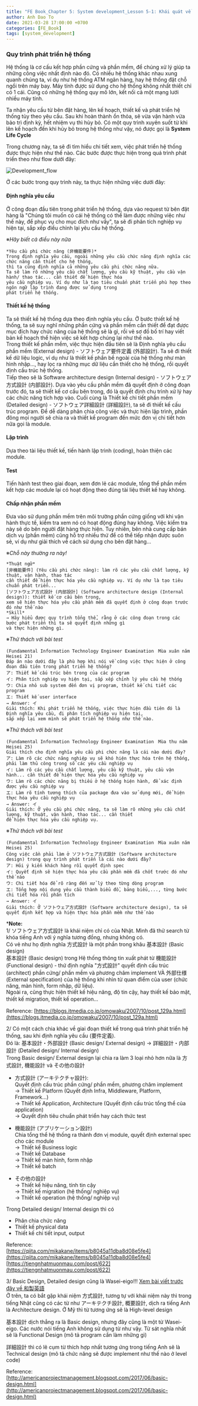 ```yaml
---
title: "FE Book_Chapter 5: System development_Lesson 5-1: Khái quát về Phát triển hệ thống"
author: Anh Dao To
date: 2021-03-28 17:00:00 +0700
categories: [FE_Book]
tags: [system_development]
---
```

### Quy trình phát triển hệ thống
Hệ thống là cơ cấu kết hợp phần cứng và phần mềm, để chúng xử lý giúp ta những công việc nhất định nào đó. Có nhiều hệ thống
khác nhau xung quanh chúng ta, ví dụ như hệ thống ATM ngân hàng, hay hệ thống đặt chỗ ngồi trên máy bay.
Máy tính được sử dụng cho hệ thống không nhất thiết chỉ có 1 cái. Cũng có những hệ thống quy mô lớn, kết nối cả một mạng lưới nhiều máy tính.

Ta nhận yêu cầu từ bên đặt hàng, lên kế hoạch, thiết kế và phát triển hệ thống tùy theo yêu cầu. Sau khi hoàn thành ổn thỏa, sẽ vừa vận hành vừa bảo trì định kỳ, hết nhiệm vụ thì hủy bỏ.
Có một quy trình xuyên suốt từ khi lên kế hoạch đến khi hủy bỏ trong hệ thống như vậy, nó được gọi là **System Life Cycle**

Trong chương này, ta sẽ đi tìm hiểu chi tiết xem, việc phát triển hệ thống được thực hiện như thế nào. Các bước được thực hiện trong quá trình phát triển theo như flow dưới đây:

![Development_flow](../../../../assets/2021-03-28-system-development-overview/development-flow.png)

Ở các bước trong quy trình này, ta thực hiện những việc dưới đây:

#### Định nghĩa yêu cầu
Ở công đoạn đầu tiên trong phát triển hệ thống, dựa vào request từ bên đặt hàng là "Chúng tôi muốn có cái hệ thống có thể làm được những việc như thế này, để phục vụ cho mục đích như vầy",
ta sẽ đi phân tích nghiệp vụ hiện tại, sắp xếp điều chỉnh lại yêu cầu hệ thống.

※*Hãy biết cả điều này nữa*

    *Yêu cầu phi chức năng (非機能要件)*
    Trong định nghĩa yêu cầu, ngoài những yêu cầu chức năng định nghĩa các chức năng cần thiết cho hệ thống,
    thì ta cũng định nghĩa cả những yêu cầu phi chức năng nữa.
    Ta sẽ làm rõ những yêu cầu chất lượng, yêu cầu kỹ thuật, yêu cầu vận hành/ thao tác... cần thiết để hiện thực hóa 
    yêu cầu nghiệp vụ. Ví dụ như là tạo tiêu chuẩn phát triển phù hợp theo ngôn ngữ lập trình đang được sử dụng trong 
    phát triển hệ thống.

#### Thiết kế hệ thống
Ta sẽ thiết kế hệ thống dựa theo định nghĩa yêu cầu. Ở bước thiết kế hệ thống, ta sẽ suy nghĩ những phần cứng
và phần mềm cần thiết để đạt được mục đích hay chức năng của hệ thống sẽ là gì, rồi vẽ sơ đồ bố trí hay viết bản kế hoạch
thể hiện việc sẽ kết hợp chúng lại như thế nào.  
Trong thiết kế phần mềm, việc thực hiện đầu tiên sẽ là Định nghĩa yêu cầu phần mềm (External design) - ソフトウェア要件定義 
(外部設計). Ta sẽ đi thiết kế dữ liệu logic, ví dụ như là thiết kế phần bề ngoài của hệ thống như màn hình nhập..., hay lọc ra những mục 
dữ liệu cần thiết cho hệ thống, rồi quyết định cấu trúc hệ thống.   
Tiếp theo sẽ là Software architecture design (Internal design) - ソフトウェア方式設計 (内部設計). Dựa vào yêu cầu phần mềm đã quyết định
ở công đoạn trước đó, ta sẽ thiết kế cơ cấu bên trong, đó là quyết định chu trình xử lý hay các chức năng tích hợp vào.
Cuối cùng là Thiết kế chi tiết phần mềm (Detailed design) - ソフトウェア詳細設計 (詳細設計), ta sẽ đi thiết kế cấu trúc program. 
Để dễ dàng phân chia công việc và thực hiện lập trình, phần đông mọi người
sẽ chia ra và thiết kế program đến mức đơn vị chi tiết hơn nữa gọi là module.

#### Lập trình
Dựa theo tài liệu thiết kế, tiến hành lập trình (coding), hoàn thiện các module.

#### Test
Tiến hành test theo giai đoạn, xem đơn lẻ các module, tổng thể phần mềm kết hợp các module lại có hoạt động theo đúng
tài liệu thiết kế hay không.

#### Chấp nhận phần mềm
Đưa vào sử dụng phần mềm trên môi trường phần cứng giống với khi vận hành thực tế, kiểm tra xem nó có hoạt động đúng hay không.
Việc kiểm tra này sẽ do bên người đặt hàng thực hiện. Tuy nhiên, bên nhà cung cấp bán dịch vụ (phần mềm) cũng hỗ trợ nhiều thứ
để có thể tiếp nhận được suôn sẻ, ví dụ như giải thích về cách sử dụng cho bên đặt hàng...

※*Chỗ này thường ra này!*

    *Thuật ngữ*
    [非機能要件] (Yêu cầu phi chức năng): làm rõ các yêu cầu chất lượng, kỹ thuật, vận hành, thao tác 
    cần thiết để hiện thực hóa yêu cầu nghiệp vụ. Ví dụ như là tạo tiêu chuẩn phát triển...
    [ソフトウェア方式設計 (内部設計] (Software architecture design (Internal design)): thiết kế cơ cấu bên trong, 
    xem sẽ hiện thực hóa yêu cầu phần mềm đã quyết định ở công đoạn trước đó như thế nào
    *Skill*
    → Hãy hiểu được quy trình tổng thể, rằng ở các công đoạn trong các bước phát triển thì ta sẽ quyết định những gì 
    và thực hiện những gì.

※*Thử thách với bài test*

    (Fundamental Information Technology Engineer Examination　Mùa xuân năm Heisei 21)
    Đáp án nào dưới đây là phù hợp khi nói về công việc thực hiện ở công đoạn đầu tiên trong phát triển hệ thống?
    ア: Thiết kế cấu trúc bên trong của các program
    イ: Phân tích nghiệp vụ hiện tại, sắp xếp chỉnh lý yêu cầu hệ thống
    ウ: Chia nhỏ sub system đến đơn vị program, thiết kế chi tiết các program
    エ: Thiết kế user interface
    → Answer: イ
    Giải thích: Khi phát triển hệ thống, việc thực hiện đầu tiên đó là Định nghĩa yêu cầu, đi phân tích nghiệp vụ hiện tại, 
    sắp xếp lại xem mình sẽ phát triển hệ thống như thế nào.

※*Thử thách với bài test*

    (Fundamental Information Technology Engineer Examination　Mùa thu năm Heisei 25)
    Giải thích cho định nghĩa yêu cầu phi chức năng là cái nào dưới đây?
    ア: Làm rõ các chức năng nghiệp vụ sẽ khó hiện thực hóa trên hệ thống, phải làm thủ công trong số các yêu cầu nghiệp vụ
    イ: Làm rõ các yêu cầu chất lượng, yêu cầu kỹ thuật, yêu cầu vận hành... cần thiết để hiện thực hóa yêu cầu nghiệp vụ
    ウ: Làm rõ các chức năng bị thiếu ở hệ thống hiện hành, để xác định được yêu cầu nghiệp vụ
    エ: Làm rõ tính tương thích của package đưa vào sử dụng mới, để hiện thực hóa yêu cầu nghiệp vụ
    → Answer: イ
    Giải thích: Ở yêu cầu phi chức năng, ta sẽ làm rõ những yêu cầu chất lượng, kỹ thuật, vận hành, thao tác... cần thiết 
    để hiện thực hóa yêu cầu nghiệp vụ.

※*Thử thách với bài test*

    (Fundamental Information Technology Engineer Examination　Mùa xuân năm Heisei 25)
    Công việc cần phải làm ở ソフトウェア方式設計 (Software architecture design) trong quy trình phát triển là cái nào dưới đây?
    ア: Hỏi ý kiến khách hàng rồi quyết định spec
    イ: Quyết định sẽ hiện thực hóa yêu cầu phần mềm đã chốt trước đó như thế nào
    ウ: Chi tiết hóa để rõ ràng đến xử lý theo từng dòng program
    エ: Tổng hợp nội dung yêu cầu thành biểu đồ, bảng biểu,..., từng bước chi tiết hóa rồi phân tích 
    → Answer: イ
    Giải thích: Ở ソフトウェア方式設計 (Software architecture design), ta sẽ quyết định kết hợp và hiện thực hóa phần mềm như thế nào

***Note:**   
1/ ソフトウェア方式設計 là khái niệm chỉ có của Nhật. Mình đã thử search từ khóa tiếng Anh với ý nghĩa tương đồng, nhưng không có.  
Có vẻ như họ định nghĩa 方式設計 là một phần trong khâu 基本設計 (Basic design)   
基本設計 (Basic design) trong Hệ thống thông tin xuất phát từ 機能設計 (Functional design) - thứ định nghĩa "方式設計" 
quyết định cấu trúc (architect) phần cứng/ phần mềm và phương châm implement VÀ 外部仕様 (External specification) của hệ thống 
khi nhìn từ quan điểm của user (chức năng, màn hình, form nhập, dữ liệu).  
Ngoài ra, cũng thực hiện thiết kế hiệu năng, độ tin cậy, hay thiết kế bảo mật, thiết kế migration, thiết kế operation...　　 
   
Reference: [https://blogs.itmedia.co.jp/omowaku/2007/10/post_129a.html](https://blogs.itmedia.co.jp/omowaku/2007/10/post_129a.html)

2/ Có một cách chia khác về giai đoạn thiết kế trong quá trình phát triển hệ thống, sau khi định nghĩa yêu cầu (要件定義).  
Đó là: 基本設計・外部設計 (Basic design/ External design) → 詳細設計・内部設計 (Detailed design/ Internal design)   
Trong Basic design/ External design lại chia ra làm 3 loại nhỏ hơn nữa là 方式設計, 機能設計 và その他の設計   
- 方式設計 (アーキテクチャ設計):  
Quyết định cấu trúc phần cứng/ phần mềm, phương châm implement  
→ Thiết kế Platform (Quyết định Infra, Middleware, Platform, Framework...)  
→ Thiết kế Application, Architecture (Quyết định cấu trúc tổng thể của application)   
→ Quyết định tiêu chuẩn phát triển hay cách thức test
  
- 機能設計 (アプリケーション設計)  
Chia tổng thể hệ thống ra thành đơn vị module, quyết định external spec cho các module   
→ Thiết kế Business logic  
→ Thiết kế Database  
→ Thiết kế màn hình, form nhập  
→ Thiết kế batch
  
- その他の設計  
→ Thiết kế hiệu năng, tính tin cậy  
→ Thiết kế migration (hệ thống/ nghiệp vụ)  
→ Thiết kế operation (hệ thống/ nghiệp vụ)
  
Trong Detailed design/ Internal design thì có
+ Phân chia chức năng
+ Thiết kế physical data
+ Thiết kế chi tiết input, output

Reference:  
[https://qiita.com/mikakane/items/b8045a11dba8d08e5fe4](https://qiita.com/mikakane/items/b8045a11dba8d08e5fe4)  
[https://tiengnhatmuonmau.com/post/622](https://tiengnhatmuonmau.com/post/622)

3/ Basic Design, Detailed design cũng là Wasei-eigo!!! [Xem bài viết trước đây về 和製英語](https://sakazutoshi.com/posts/wasei-eigo/)  
Ở trên, ta có bắt gặp khái niệm 方式設計, tương tự với khái niệm này thì
trong tiếng Nhật cũng có các từ như アーキテクチ設計, 概要設計, dịch ra tiếng Anh là Architecture design. 
Ở Mỹ thì từ tương ứng sẽ là High-level design  

基本設計 dịch thẳng ra là Basic design, nhưng đây cũng là một từ Wasei-eigo. Các nước nói tiếng Anh không sử dụng từ như vậy.
Từ sát nghĩa nhất sẽ là Functional Design (mô tả program cần làm những gì)      

詳細設計 thì có lẽ cụm từ thích hợp nhất tương ứng trong tiếng Anh sẽ là Technical design (mô tả chức năng sẽ được implement như thế nào ở level code)  

Reference: [http://americanprojectmanagement.blogspot.com/2017/06/basic-design.html](http://americanprojectmanagement.blogspot.com/2017/06/basic-design.html)

















